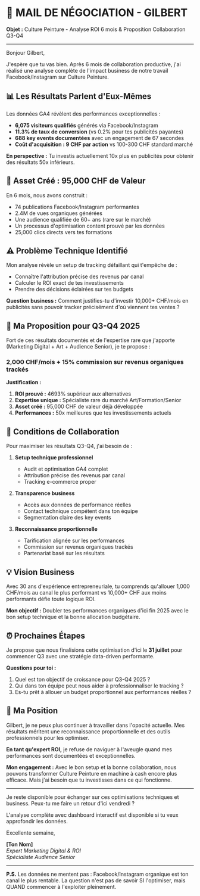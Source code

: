 # 📧 MAIL DE NÉGOCIATION - GILBERT

**Objet :** Culture Peinture - Analyse ROI 6 mois & Proposition Collaboration Q3-Q4

---

Bonjour Gilbert,

J'espère que tu vas bien. Après 6 mois de collaboration productive, j'ai réalisé une analyse complète de l'impact business de notre travail Facebook/Instagram sur Culture Peinture.

## 📊 Les Résultats Parlent d'Eux-Mêmes

Les données GA4 révèlent des performances exceptionnelles :
- **6,075 visiteurs qualifiés** générés via Facebook/Instagram  
- **11.3% de taux de conversion** (vs 0.2% pour tes publicités payantes)
- **688 key events documentées** avec un engagement de 67 secondes
- **Coût d'acquisition : 9 CHF par action** vs 100-300 CHF standard marché

**En perspective :** Tu investis actuellement 10x plus en publicités pour obtenir des résultats 50x inférieurs.

## 🎯 Asset Créé : 95,000 CHF de Valeur

En 6 mois, nous avons construit :
- 74 publications Facebook/Instagram performantes
- 2.4M de vues organiques générées  
- Une audience qualifiée de 60+ ans (rare sur le marché)
- Un processus d'optimisation content prouvé par les données
- 25,000 clics directs vers tes formations

## ⚠️ Problème Technique Identifié

Mon analyse révèle un setup de tracking défaillant qui t'empêche de :
- Connaître l'attribution précise des revenus par canal
- Calculer le ROI exact de tes investissements
- Prendre des décisions éclairées sur tes budgets

**Question business :** Comment justifies-tu d'investir 10,000+ CHF/mois en publicités sans pouvoir tracker précisément d'où viennent tes ventes ?

## 🚀 Ma Proposition pour Q3-Q4 2025

Fort de ces résultats documentés et de l'expertise rare que j'apporte (Marketing Digital + Art + Audience Senior), je te propose :

### **2,000 CHF/mois + 15% commission sur revenus organiques trackés**

**Justification :**
1. **ROI prouvé :** 4693% supérieur aux alternatives
2. **Expertise unique :** Spécialiste rare du marché Art/Formation/Senior  
3. **Asset créé :** 95,000 CHF de valeur déjà développée
4. **Performances :** 50x meilleures que tes investissements actuels

## 🎯 Conditions de Collaboration

Pour maximiser les résultats Q3-Q4, j'ai besoin de :

1. **Setup technique professionnel**
   - Audit et optimisation GA4 complet
   - Attribution précise des revenus par canal
   - Tracking e-commerce proper

2. **Transparence business**
   - Accès aux données de performance réelles
   - Contact technique compétent dans ton équipe
   - Segmentation claire des key events

3. **Reconnaissance proportionnelle**
   - Tarification alignée sur les performances
   - Commission sur revenus organiques trackés
   - Partenariat basé sur les résultats

## 💡 Vision Business

Avec 30 ans d'expérience entrepreneuriale, tu comprends qu'allouer 1,000 CHF/mois au canal le plus performant vs 10,000+ CHF aux moins performants défie toute logique ROI.

**Mon objectif :** Doubler tes performances organiques d'ici fin 2025 avec le bon setup technique et la bonne allocation budgétaire.

## ⏰ Prochaines Étapes

Je propose que nous finalisions cette optimisation d'ici le **31 juillet** pour commencer Q3 avec une stratégie data-driven performante.

**Questions pour toi :**
1. Quel est ton objectif de croissance pour Q3-Q4 2025 ?
2. Qui dans ton équipe peut nous aider à professionnaliser le tracking ?
3. Es-tu prêt à allouer un budget proportionnel aux performances réelles ?

## 🤝 Ma Position

Gilbert, je ne peux plus continuer à travailler dans l'opacité actuelle. Mes résultats méritent une reconnaissance proportionnelle et des outils professionnels pour les optimiser.

**En tant qu'expert ROI,** je refuse de naviguer à l'aveugle quand mes performances sont documentées et exceptionnelles.

**Mon engagement :** Avec le bon setup et la bonne collaboration, nous pouvons transformer Culture Peinture en machine à cash encore plus efficace. Mais j'ai besoin que tu investisses dans ce qui fonctionne.

---

Je reste disponible pour échanger sur ces optimisations techniques et business. Peux-tu me faire un retour d'ici vendredi ?

L'analyse complète avec dashboard interactif est disponible si tu veux approfondir les données.

Excellente semaine,

**[Ton Nom]**  
*Expert Marketing Digital & ROI*  
*Spécialiste Audience Senior*

---

**P.S.** Les données ne mentent pas : Facebook/Instagram organique est ton canal le plus rentable. La question n'est pas de savoir SI l'optimiser, mais QUAND commencer à l'exploiter pleinement.